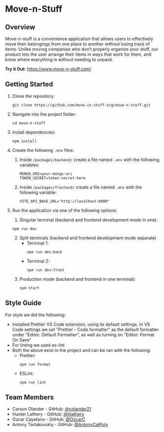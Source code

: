# Move-n-Stuff

## Overview
Move-n-stuff is a convenience application that allows users to effectively move their belongings from one place to another without losing track of items. Unlike moving companies who don’t properly organize your stuff, our product lets the user arrange their items in ways that work for them, and know where everything is without needing to unpack.

**Try it Out:** https://www.move-n-stuff.com/
## Getting Started
1. Clone the repository:
   ```
   git clone https://github.com/move-in-stuff-org/move-n-stuff.git
   ```
2. Navigate into the project folder:
    ```
    cd move-n-stuff
    ```
3. Install dependencies:
   ```
   npm install
   ```
4. Create the following `.env` files:
   1. Inside `/packages/backend/` create a file named `.env` with the following variables:
       ```
       MONGO_URI=your-mongo-uri
       TOKEN_SECRET=token-secret-here
       ```
   2. Inside `/packages/frontend/` create a file named `.env` with the following variable:
      ```
      VITE_API_BASE_URL="http://localhost:8000"
      ```

5. Run the application via one of the following options:
    1. Singular terminal (backend and frontend development mode in one):
      ```
      npm run dev
      ```
    2. Split terminals (backend and frontend development mode separate)
       - Terminal 1:
         ```
         npm run dev:back
         ```
       - Terminal 2:
         ```
         npm run dev:front
         ```
    3. Production mode (backend and frontend in one terminal):
       ```
       npm start
       ```

## Style Guide
For style we did the following:
- Installed Prettier VS Code extension, using its default settings. In VS Code settings we set "Prettier - Code formatter" as the default formatter under "Editor: Default Formatter", as well as turning on "Editor: Format On Save"
- For linting we used es-lint
- Both the above exist in the project and can be ran with the following:
  - Prettier:
    ```
    npm run format
    ```
  - ESLint:
    ```
    npm run lint
    ```

## Team Members
- Carson Olander - GitHub: [@colander21](https://github.com/colander21)
- Hunter Lathery - GitHub: [@hlathery](https://github.com/hlathery)
- Ozcar Cayetano - GitHub: [@OzcarC](https://github.com/OzcarC)
- Antony Tartakovskiy - GitHub: [@AntonyCalPoly](https://github.com/AntonyCalPoly)

